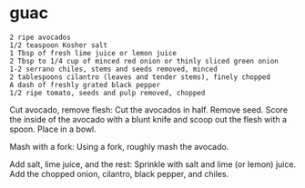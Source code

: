 # guac

    2 ripe avocados
    1/2 teaspoon Kosher salt
    1 Tbsp of fresh lime juice or lemon juice
    2 Tbsp to 1/4 cup of minced red onion or thinly sliced green onion
    1-2 serrano chiles, stems and seeds removed, minced
    2 tablespoons cilantro (leaves and tender stems), finely chopped
    A dash of freshly grated black pepper
    1/2 ripe tomato, seeds and pulp removed, chopped

Cut avocado, remove flesh: Cut the avocados in half. Remove seed. Score the inside of the avocado with a blunt knife and scoop out the flesh with a spoon. Place in a bowl.

Mash with a fork: Using a fork, roughly mash the avocado.

Add salt, lime juice, and the rest: Sprinkle with salt and lime (or lemon) juice. Add the chopped onion, cilantro, black pepper, and chiles.
